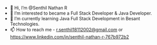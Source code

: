 - 👋 Hi, I’m @Senthil Nathan R
- 👀 I’m interested to became a Full Stack Developer & Java Developer.
- 🌱 I’m currently learning Java Full Stack Development in Besant Technologies.
- 📫 How to reach me - r.senthil18112002@gmail.com or https://www.linkedin.com/in/senthil-nathan-r-767b972b2


<!---
Senthil-Nathan-R/Senthil-Nathan-R is a ✨ special ✨ repository because its `README.md` (this file) appears on your GitHub profile.
You can click the Preview link to take a look at your changes.
--->
